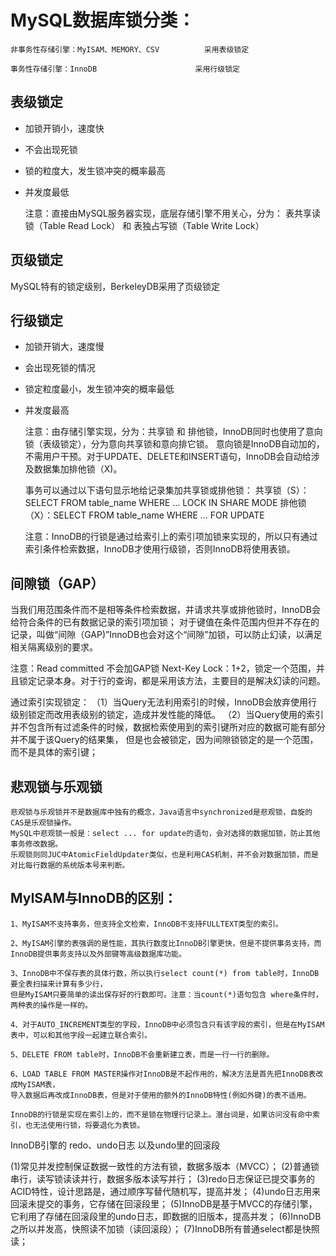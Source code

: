 
# MySQL数据库锁分类：
 
    非事务性存储引擎：MyISAM、MEMORY、CSV  		采用表级锁定
    
    事务性存储引擎：InnoDB 						采用行级锁定
    
    
## 表级锁定
  * 加锁开销小，速度快
  * 不会出现死锁
  * 锁的粒度大，发生锁冲突的概率最高
  * 并发度最低
 
    注意：直接由MySQL服务器实现，底层存储引擎不用关心，分为： 表共享读锁（Table Read Lock） 和 表独占写锁（Table Write Lock）
 
## 页级锁定
  MySQL特有的锁定级别，BerkeleyDB采用了页级锁定
 
## 行级锁定
  * 加锁开销大，速度慢
  * 会出现死锁的情况
  * 锁定粒度最小，发生锁冲突的概率最低
  * 并发度最高
 
    注意：由存储引擎实现，分为：共享锁 和 排他锁，InnoDB同时也使用了意向锁（表级锁定），分为意向共享锁和意向排它锁。
         意向锁是InnoDB自动加的，不需用户干预。对于UPDATE、DELETE和INSERT语句，InnoDB会自动给涉及数据集加排他锁（X)。
 
    事务可以通过以下语句显示地给记录集加共享锁或排他锁：
        共享锁（S）：SELECT  FROM table_name WHERE ... LOCK IN SHARE MODE
        排他锁（X）：SELECT  FROM table_name WHERE ... FOR UPDATE
 
    注意：InnoDB的行锁是通过给索引上的索引项加锁来实现的，所以只有通过索引条件检索数据，InnoDB才使用行级锁，否则InnoDB将使用表锁。
 
## 间隙锁（GAP）
  当我们用范围条件而不是相等条件检索数据，并请求共享或排他锁时，InnoDB会给符合条件的已有数据记录的索引项加锁；
  对于键值在条件范围内但并不存在的记录，叫做“间隙（GAP)”InnoDB也会对这个“间隙”加锁，可以防止幻读，以满足相关隔离级别的要求。
 
  注意：Read committed 不会加GAP锁
       Next-Key Lock：1+2，锁定一个范围，并且锁定记录本身。对于行的查询，都是采用该方法，主要目的是解决幻读的问题。
 
  通过索引实现锁定：
    （1）当Query无法利用索引的时候，InnoDB会放弃使用行级别锁定而改用表级别的锁定，造成并发性能的降低。
    （2）当Query使用的索引并不包含所有过滤条件的时候，数据检索使用到的索引键所对应的数据可能有部分并不属于该Query的结果集，
        但是也会被锁定，因为间隙锁锁定的是一个范围，而不是具体的索引键；
 
 
## 悲观锁与乐观锁
    悲观锁与乐观锁并不是数据库中独有的概念，Java语言中synchronized是悲观锁，自旋的CAS是乐观锁操作。
    MySQL中悲观锁一般是：select ... for update的语句，会对选择的数据加锁，防止其他事务修改数据。
    乐观锁则同JUC中AtomicFieldUpdater类似，也是利用CAS机制，并不会对数据加锁，而是对比每行数据的系统版本号来判断。


## MyISAM与InnoDB的区别：
    1、MyISAM不支持事务，但支持全文检索，InnoDB不支持FULLTEXT类型的索引。

    2、MyISAM引擎的表强调的是性能，其执行数度比InnoDB引擎更快，但是不提供事务支持，而InnoDB提供事务支持以及外部键等高级数据库功能。

    3、InnoDB中不保存表的具体行数，所以执行select count(*) from table时，InnoDB要全表扫描来计算有多少行，
    但是MyISAM只要简单的读出保存好的行数即可。注意：当count(*)语句包含 where条件时，两种表的操作是一样的。

    4、对于AUTO_INCREMENT类型的字段，InnoDB中必须包含只有该字段的索引，但是在MyISAM表中，可以和其他字段一起建立联合索引。

    5、DELETE FROM table时，InnoDB不会重新建立表，而是一行一行的删除。

    6、LOAD TABLE FROM MASTER操作对InnoDB是不起作用的，解决方法是首先把InnoDB表改成MyISAM表，
    导入数据后再改成InnoDB表，但是对于使用的额外的InnoDB特性(例如外键)的表不适用。
    
    InnoDB的行锁是实现在索引上的，而不是锁在物理行记录上。潜台词是，如果访问没有命中索引，也无法使用行锁，将要退化为表锁。
    

InnoDB引擎的 redo、undo日志 以及undo里的回滚段

(1)常见并发控制保证数据一致性的方法有锁，数据多版本（MVCC）；
(2)普通锁串行，读写锁读读并行，数据多版本读写并行；
(3)redo日志保证已提交事务的ACID特性，设计思路是，通过顺序写替代随机写，提高并发；
(4)undo日志用来回滚未提交的事务，它存储在回滚段里；
(5)InnoDB是基于MVCC的存储引擎，它利用了存储在回滚段里的undo日志，即数据的旧版本，提高并发；
(6)InnoDB之所以并发高，快照读不加锁（读回滚段）；
(7)InnoDB所有普通select都是快照读；